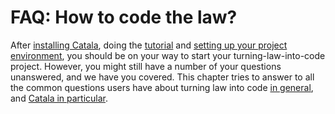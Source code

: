 # FAQ: How to code the law?

After [installing Catala](./1-0-getting_started.md), doing the
[tutorial](./2-0-tutorial.md) and [setting up your project
environment](./3-project.md), you should be on your way to start your
turning-law-into-code project. However, you might still have a number of your
questions unanswered, and we have you covered. This chapter tries to answer to
all the common questions users have about turning law into code [in
general](./4-1-general.md), and [Catala in
particular](./4-2-catala-specific.md).

